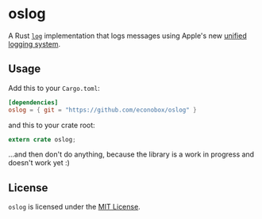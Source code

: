 # oslog

A Rust [`log`](https://github.com/rust-lang-nursery/log)
implementation that logs messages using Apple's new [unified logging
system](https://developer.apple.com/documentation/os/logging?language=occ).

## Usage

Add this to your `Cargo.toml`:

```toml
[dependencies]
oslog = { git = "https://github.com/econobox/oslog" }
```

and this to your crate root:

```rust
extern crate oslog;
```

...and then don't do anything, because the library is a work in
progress and doesn't work yet :)

## License

`oslog` is licensed under the [MIT
License](https://opensource.org/licenses/MIT).
